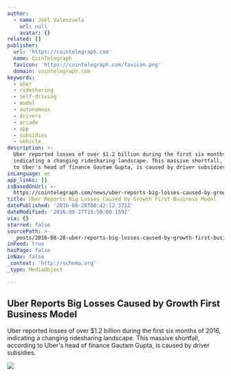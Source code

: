 ```yaml
---
author:
  - name: Joël Valenzuela
    url: null
    avatar: {}
related: []
publisher:
  url: 'https://cointelegraph.com'
  name: CoinTelegraph
  favicon: 'https://cointelegraph.com/favicon.png'
  domain: cointelegraph.com
keywords:
  - uber
  - ridesharing
  - self-driving
  - model
  - autonomous
  - drivers
  - arcade
  - app
  - subsidies
  - vehicle
description: >-
  Uber reported losses of over $1.2 billion during the first six months of 2016,
  indicating a changing ridesharing landscape. This massive shortfall, according
  to Uber's head of finance Gautam Gupta, is caused by driver subsidies.
inLanguage: en
app_links: []
isBasedOnUrl: >-
  https://cointelegraph.com/news/uber-reports-big-losses-caused-by-growth-first-business-model
title: Uber Reports Big Losses Caused by Growth First Business Model
datePublished: '2016-08-28T00:42:12.371Z'
dateModified: '2016-08-27T15:58:00.159Z'
via: {}
starred: false
sourcePath: >-
  _posts/2016-08-28-uber-reports-big-losses-caused-by-growth-first-business-mode.md
inFeed: true
hasPage: false
inNav: false
_context: 'http://schema.org'
_type: MediaObject

---
```

<article style=""><h1>Uber Reports Big Losses Caused by Growth First Business Model</h1><p>Uber reported losses of over $1.2 billion during the first six months of 2016, indicating a changing ridesharing landscape. This massive shortfall, according to Uber's head of finance Gautam Gupta, is caused by driver subsidies.</p><img src="https://cointelegraph.com/images/725_Ly9jb2ludGVsZWdyYXBoLmNvbS9zdG9yYWdlL3VwbG9hZHMvdmlldy82MmMxZjgxZTVlY2EwM2ZkYTNlZjQ2OWNhMDg4ZmJhNS5qcGc=.jpg" /></article>